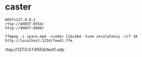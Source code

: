 # caster

```
HOST=127.0.0.1
rtsp://$HOST:8554/
http://$HOST:8080/
```

```
ffmpeg -i space.mp4 -vcodec libx264 -tune zerolatency -crf 18 http://localhost:1234/feed1.ffm
```

rtsp://127.0.0.1:8554/test1.sdp
